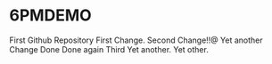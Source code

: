 # 6PMDEMO
First Github Repository
First Change.
Second Change!!@
Yet another Change
Done
Done again
Third
Yet another.
Yet other.
